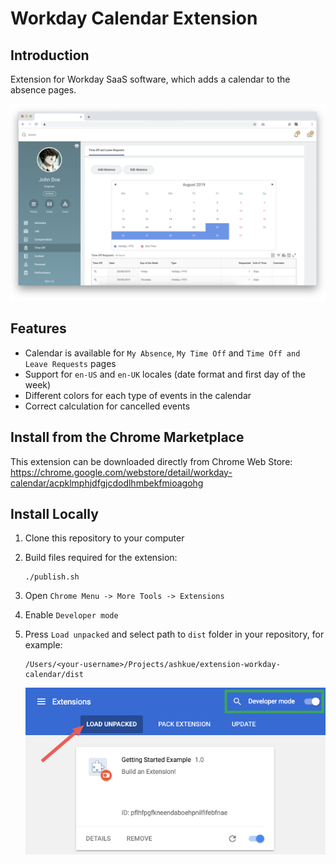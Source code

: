 # Workday Calendar Extension

## Introduction

Extension for Workday SaaS software, which adds a calendar to the absence pages.

![alt Workday Calendar Extension](https://raw.githubusercontent.com/ashkue/extension-workday-calendar/master/readme-example.png)

## Features

* Calendar is available for `My Absence`, `My Time Off` and `Time Off and Leave Requests` pages
* Support for `en-US` and `en-UK` locales (date format and first day of the week)
* Different colors for each type of events in the calendar
* Correct calculation for cancelled events

## Install from the Chrome Marketplace

This extension can be downloaded directly from Chrome Web Store: https://chrome.google.com/webstore/detail/workday-calendar/acpklmphjdfgjcdodlhmbekfmioagohg

## Install Locally

1. Clone this repository to your computer
2. Build files required for the extension:

    ``` shell
    ./publish.sh
    ```

3. Open `Chrome Menu -> More Tools -> Extensions`
4. Enable `Developer mode`
5. Press `Load unpacked` and select path to `dist` folder in your repository, for example:

    ``` shell
    /Users/<your-username>/Projects/ashkue/extension-workday-calendar/dist
    ```

    ![alt Load Chrome Extension](https://raw.githubusercontent.com/ashkue/extension-workday-calendar/master/readme-load-local.png)

